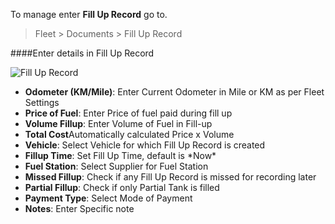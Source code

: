 <!-- title: Fleet: Fill Up Record -->
<!-- no-breadcrumbs -->

To manage enter **Fill Up Record** go to.

> Fleet > Documents > Fill Up Record


####Enter details in Fill Up Record


<img class="screenshot" alt="Fill Up Record" src="{{ docs_base_url }}/assets/img/fill-up-record/fill-up-record-1.png">
<ul>
 <li><strong>Odometer (KM/Mile)</strong>: Enter Current Odometer in Mile or KM as per Fleet Settings</li>
 <li><strong>Price of Fuel</strong>: Enter Price of fuel paid during fill up</li>
 <li><strong>Volume Fillup</strong>: Enter Volume of Fuel in Fill-up</li>
 <li><strong>Total Cost</strong>Automatically calculated Price x Volume</li>
 <li><strong>Vehicle</strong>: Select Vehicle for which Fill Up Record is created</li>
 <li><strong>Fillup Time</strong>: Set Fill Up Time, default is *Now*</li>
 <li><strong>Fuel Station</strong>: Select Supplier for Fuel Station</li>
 <li><strong>Missed Fillup</strong>: Check if any Fill Up Record is missed for recording later</li>
 <li><strong>Partial Fillup</strong>: Check if only Partial Tank is filled</li>
 <li><strong>Payment Type</strong>: Select Mode of Payment</li>
 <li><strong>Notes</strong>: Enter Specific note</li>
</ul>

<!-- autodoc -->
<!-- jinja -->
<!-- static -->